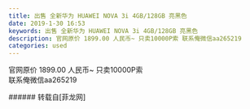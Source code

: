 ```yaml
---
title: 出售 全新华为 HUAWEI NOVA 3i 4GB/128GB 亮黑色
date: 2019-1-30 16:53
keywords: 出售 全新华为 HUAWEI NOVA 3i 4GB/128GB 亮黑色
description: 官网原价 1899.00 人民币~ 只卖10000P索 联系俺微信aa265219
categories: used
---
```

<td class="t_f" id="postmessage_2854817">

官网原价 1899.00 人民币~ 只卖10000P索 <br/>
联系俺微信aa265219<br/>
</td>
###### 转载自[菲龙网]